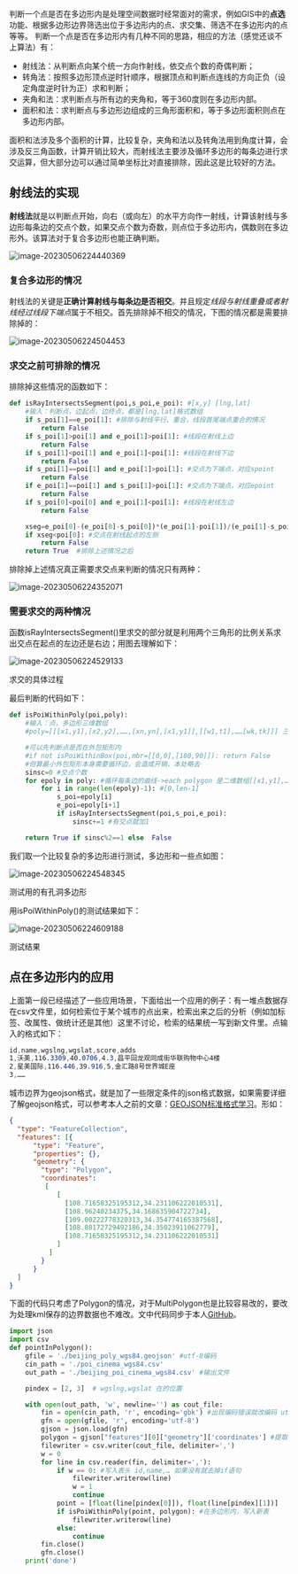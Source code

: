 判断一个点是否在多边形内是处理空间数据时经常面对的需求，例如GIS中的**点选**功能、根据多边形边界筛选出位于多边形内的点、求交集、筛选不在多边形内的点等等。
 判断一个点是否在多边形内有几种不同的思路，相应的方法（感觉还谈不上算法）有：

- 射线法：从判断点向某个统一方向作射线，依交点个数的奇偶判断；
- 转角法：按照多边形顶点逆时针顺序，根据顶点和判断点连线的方向正负（设定角度逆时针为正）求和判断；
- 夹角和法：求判断点与所有边的夹角和，等于360度则在多边形内部。
- 面积和法：求判断点与多边形边组成的三角形面积和，等于多边形面积则点在多边形内部。

面积和法涉及多个面积的计算，比较复杂，夹角和法以及转角法用到角度计算，会涉及反三角函数，计算开销比较大，而射线法主要涉及循环多边形的每条边进行求交运算，但大部分边可以通过简单坐标比对直接排除，因此这是比较好的方法。

## 射线法的实现

**射线法**就是以判断点开始，向右（或向左）的水平方向作一射线，计算该射线与多边形每条边的交点个数，如果交点个数为奇数，则点位于多边形内，偶数则在多边形外。该算法对于复合多边形也能正确判断。



![image-20230506224440369](../images/image-20230506224440369.png)



### 复合多边形的情况


 射线法的关键是**正确计算射线与每条边是否相交**。并且规定*线段与射线重叠或者射线经过线段下端点*属于不相交。首先排除掉不相交的情况，下图的情况都是需要排除掉的：



![image-20230506224504453](../images/image-20230506224504453.png)

### 求交之前可排除的情况


 排除掉这些情况的函数如下：

```python
def isRayIntersectsSegment(poi,s_poi,e_poi): #[x,y] [lng,lat]
    #输入：判断点，边起点，边终点，都是[lng,lat]格式数组
    if s_poi[1]==e_poi[1]: #排除与射线平行、重合，线段首尾端点重合的情况
        return False
    if s_poi[1]>poi[1] and e_poi[1]>poi[1]: #线段在射线上边
        return False
    if s_poi[1]<poi[1] and e_poi[1]<poi[1]: #线段在射线下边
        return False
    if s_poi[1]==poi[1] and e_poi[1]>poi[1]: #交点为下端点，对应spoint
        return False
    if e_poi[1]==poi[1] and s_poi[1]>poi[1]: #交点为下端点，对应epoint
        return False
    if s_poi[0]<poi[0] and e_poi[1]<poi[1]: #线段在射线左边
        return False

    xseg=e_poi[0]-(e_poi[0]-s_poi[0])*(e_poi[1]-poi[1])/(e_poi[1]-s_poi[1]) #求交
    if xseg<poi[0]: #交点在射线起点的左侧
        return False
    return True  #排除上述情况之后
```

排除掉上述情况真正需要求交点来判断的情况只有两种：



![image-20230506224352071](../images/image-20230506224352071.png)

### 需要求交的两种情况

函数isRayIntersectsSegment()里求交的部分就是利用两个三角形的比例关系求出交点在起点的左边还是右边；用图去理解如下：

![image-20230506224529133](../images/image-20230506224529133.png)

求交的具体过程

最后判断的代码如下：



```python
def isPoiWithinPoly(poi,poly):
    #输入：点，多边形三维数组
    #poly=[[[x1,y1],[x2,y2],……,[xn,yn],[x1,y1]],[[w1,t1],……[wk,tk]]] 三维数组

    #可以先判断点是否在外包矩形内 
    #if not isPoiWithinBox(poi,mbr=[[0,0],[180,90]]): return False
    #但算最小外包矩形本身需要循环边，会造成开销，本处略去
    sinsc=0 #交点个数
    for epoly in poly: #循环每条边的曲线->each polygon 是二维数组[[x1,y1],…[xn,yn]]
        for i in range(len(epoly)-1): #[0,len-1]
            s_poi=epoly[i]
            e_poi=epoly[i+1]
            if isRayIntersectsSegment(poi,s_poi,e_poi):
                sinsc+=1 #有交点就加1

    return True if sinsc%2==1 else  False
```

我们取一个比较复杂的多边形进行测试，多边形和一些点如图：





![image-20230506224548345](../images/image-20230506224548345.png)

测试用的有孔洞多边形

用isPoiWithinPoly()的测试结果如下：

![image-20230506224609188](../images/image-20230506224609188.png)

测试结果

## 点在多边形内的应用

上面第一段已经描述了一些应用场景，下面给出一个应用的例子：有一堆点数据存在csv文件里，如何检索位于某个城市的点出来，检索出来之后的分析（例如加标签、改属性、做统计还是其他）这里不讨论，检索的结果统一写到新文件里。点输入的格式如下：



```css
id,name,wgslng,wgslat,score,adds
1,沃美,116.3309,40.0706,4.3,昌平回龙观同成街华联购物中心4楼
2,星美国际,116.446,39.916,5,金汇路8号世界城E座
3,……
```

城市边界为geojson格式，就是加了一些限定条件的json格式数据，如果需要详细了解geojson格式，可以参考本人之前的文章：[GEOJSON标准格式学习](https://www.jianshu.com/p/852d7ad081b3)。形如：



```json
{
  "type": "FeatureCollection",
  "features": [{
      "type": "Feature",
      "properties": {},
      "geometry": {
        "type": "Polygon",
        "coordinates":
         [
            [
              [108.71658325195312,34.231106222010531],
              [108.96240234375,34.168635904722734],
              [109.00222778320313,34.354774165387568],
              [108.80172729492186,34.35023911062779],
              [108.71658325195312,34.231106222010531]
            ]
          ]
        }
      }
  ]
}
```

下面的代码只考虑了Polygon的情况，对于MultiPolygon也是比较容易改的，要改为处理kml保存的边界数据也不难改。文中代码同步于本人[GitHub](https://links.jianshu.com/go?to=https%3A%2F%2Fgithub.com%2FQLWeilcf%2FLcfGeoProject%2Fblob%2Fmaster%2FpoiWithinPolygon.py)。

```python
import json
import csv
def pointInPolygon():
    gfile = './beijing_poly_wgs84.geojson' #utf-8编码
    cin_path = './poi_cinema_wgs84.csv'
    out_path = './beijing_poi_cinema_wgs84.csv' #输出文件

    pindex = [2, 3]  # wgslng,wgslat 在的位置

    with open(out_path, 'w', newline='') as cout_file:
        fin = open(cin_path, 'r', encoding='gbk') #出现编码错误就改编码 utf-8
        gfn = open(gfile, 'r', encoding='utf-8')
        gjson = json.load(gfn)
        polygon = gjson["features"][0]["geometry"]['coordinates'] #提取多边形,如果是4维数组需要相应的处理
        filewriter = csv.writer(cout_file, delimiter=',')
        w = 0
        for line in csv.reader(fin, delimiter=','):
            if w == 0: #写入表头 id,name,… 如果没有就去掉if语句
                filewriter.writerow(line)
                w = 1
                continue
            point = [float(line[pindex[0]]), float(line[pindex][1])]
            if isPoiWithinPoly(point, polygon): #在多边形内，写入新表
                filewriter.writerow(line)
            else:
                continue
        fin.close()
        gfn.close()
    print('done')
```

